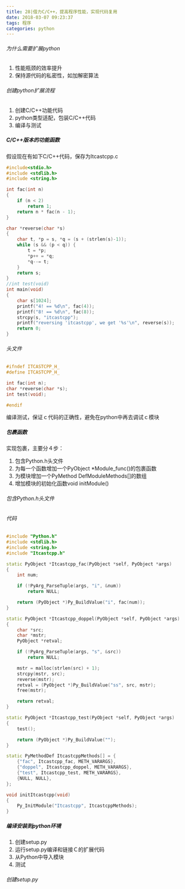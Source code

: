 ```yaml
---
title: 28|借力C/C++，提高程序性能，实现代码复用
date: 2018-03-07 09:23:37
tags: 程序
categories: python
---
```


###### 为什么需要扩展python

1. 性能瓶颈的效率提升
2. 保持源代码的私密性，如加解密算法 

###### 创建python扩展流程

1. 创建C/C++功能代码
2. python类型适配，包装C/C++代码
3. 编译与测试 

<!--more-->

##### C/C++版本的功能函数

假设现在有如下C/C++代码，保存为Itcastcpp.c

```c++
#include<stdio.h>
#include <stdlib.h>
#include <string.h>

int fac(int n)
{
    if (n < 2)
        return 1;
    return n * fac(n - 1);
}

char *reverse(char *s)
{
    char t, *p = s, *q = (s + (strlen(s)-1));
    while (s && (p < q)) {
        t = *p;
        *p++ = *q;
        *q--= t;
    }
    return s;
}
//int test(void)
int main(void)
{
    char s[1024];
    printf("4! == %d\n", fac(4));
    printf("8! == %d\n", fac(8));
    strcpy(s, "itcastcpp");
    printf("reversing 'itcastcpp', we get '%s'\n", reverse(s));
    return 0;
}
```

###### 头文件

```c++
#ifndef ITCASTCPP_H_
#define ITCASTCPP_H_

int fac(int n);
char *reverse(char *s);
int test(void);

#endif
```

编译测试，保证ｃ代码的正确性，避免在python中再去调试ｃ模块 

##### 包裹函数

实现包裹，主要分４步：

1. 包含Python.h头文件
2. 为每一个函数增加一个PyObject *Module_func()的包裹函数
3. 为模块增加一个PyMethod DefModuleMethods[]的数组
4. 增加模块的初始化函数void initModule() 

###### 包含Python.h头文件

###### 代码

```c++
#include "Python.h"
#include <stdlib.h>
#include <string.h>
#include "Itcastcpp.h"

static PyObject *Itcastcpp_fac(PyObject *self, PyObject *args)
{
    int num;

    if (!PyArg_ParseTuple(args, "i", &num))
        return NULL;

    return (PyObject *)Py_BuildValue("i", fac(num));
}

static PyObject *Itcastcpp_doppel(PyObject *self, PyObject *args)
{
    char *src;
    char *mstr;
    PyObject *retval;

    if (!PyArg_ParseTuple(args, "s", &src))
        return NULL;

    mstr = malloc(strlen(src) + 1);
    strcpy(mstr, src);
    reverse(mstr);
    retval = (PyObject *)Py_BuildValue("ss", src, mstr);
    free(mstr);

    return retval;
}

static PyObject *Itcastcpp_test(PyObject *self, PyObject *args)
{
    test();

    return (PyObject *)Py_BuildValue("");
}

static PyMethodDef ItcastcppMethods[] = {
    {"fac", Itcastcpp_fac, METH_VARARGS},
    {"doppel", Itcastcpp_doppel, METH_VARARGS},
    {"test", Itcastcpp_test, METH_VARARGS},
    {NULL, NULL},
};

void initItcastcpp(void)
{
    Py_InitModule("Itcastcpp", ItcastcppMethods);
}

```



##### 编译安装到python环境

1. 创建setup.py
2. 运行setup.py编译和链接Ｃ的扩展代码
3. 从Python中导入模块
4. 测试 

###### 创建setup.py


